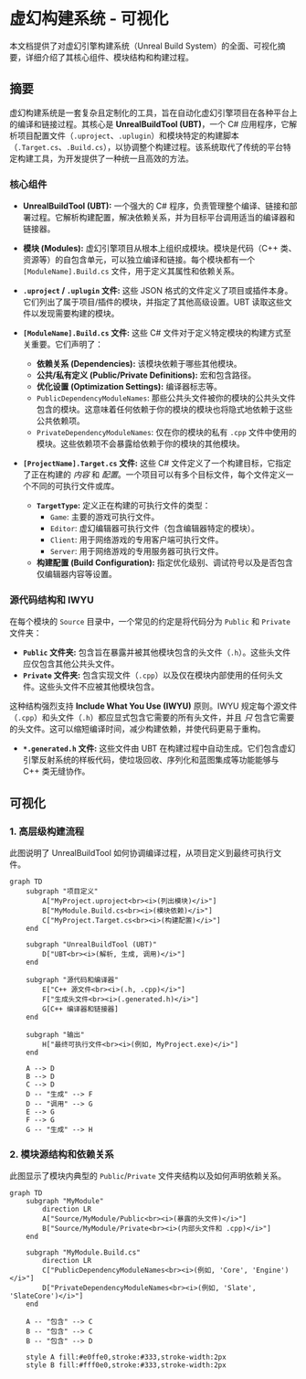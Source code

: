 # 虚幻构建系统 - 可视化

本文档提供了对虚幻引擎构建系统（Unreal Build System）的全面、可视化摘要，详细介绍了其核心组件、模块结构和构建过程。

## 摘要

虚幻构建系统是一套复杂且定制化的工具，旨在自动化虚幻引擎项目在各种平台上的编译和链接过程。其核心是 **UnrealBuildTool (UBT)**，一个 C# 应用程序，它解析项目配置文件（`.uproject`、`.uplugin`）和模块特定的构建脚本（`.Target.cs`、`.Build.cs`），以协调整个构建过程。该系统取代了传统的平台特定构建工具，为开发提供了一种统一且高效的方法。

### 核心组件

*   **UnrealBuildTool (UBT):** 一个强大的 C# 程序，负责管理整个编译、链接和部署过程。它解析构建配置，解决依赖关系，并为目标平台调用适当的编译器和链接器。

*   **模块 (Modules):** 虚幻引擎项目从根本上组织成模块。模块是代码（C++ 类、资源等）的自包含单元，可以独立编译和链接。每个模块都有一个 `[ModuleName].Build.cs` 文件，用于定义其属性和依赖关系。

*   **`.uproject` / `.uplugin` 文件:** 这些 JSON 格式的文件定义了项目或插件本身。它们列出了属于项目/插件的模块，并指定了其他高级设置。UBT 读取这些文件以发现需要构建的模块。

*   **`[ModuleName].Build.cs` 文件:** 这些 C# 文件对于定义特定模块的构建方式至关重要。它们声明了：
    *   **依赖关系 (Dependencies):** 该模块依赖于哪些其他模块。
    *   **公共/私有定义 (Public/Private Definitions):** 宏和包含路径。
    *   **优化设置 (Optimization Settings):** 编译器标志等。
    *   `PublicDependencyModuleNames`: 那些公共头文件被你的模块的公共头文件包含的模块。这意味着任何依赖于你的模块的模块也将隐式地依赖于这些公共依赖项。
    *   `PrivateDependencyModuleNames`: 仅在你的模块的私有 `.cpp` 文件中使用的模块。这些依赖项不会暴露给依赖于你的模块的其他模块。

*   **`[ProjectName].Target.cs` 文件:** 这些 C# 文件定义了一个构建目标，它指定了正在构建的 *内容* 和 *配置*。一个项目可以有多个目标文件，每个文件定义一个不同的可执行文件或库。
    *   **`TargetType`:** 定义正在构建的可执行文件的类型：
        *   `Game`: 主要的游戏可执行文件。
        *   `Editor`: 虚幻编辑器可执行文件（包含编辑器特定的模块）。
        *   `Client`: 用于网络游戏的专用客户端可执行文件。
        *   `Server`: 用于网络游戏的专用服务器可执行文件。
    *   **构建配置 (Build Configuration):** 指定优化级别、调试符号以及是否包含仅编辑器内容等设置。

### 源代码结构和 IWYU

在每个模块的 `Source` 目录中，一个常见的约定是将代码分为 `Public` 和 `Private` 文件夹：

*   **`Public` 文件夹:** 包含旨在暴露并被其他模块包含的头文件（`.h`）。这些头文件应仅包含其他公共头文件。
*   **`Private` 文件夹:** 包含实现文件（`.cpp`）以及仅在模块内部使用的任何头文件。这些头文件不应被其他模块包含。

这种结构强烈支持 **Include What You Use (IWYU)** 原则。IWYU 规定每个源文件（`.cpp`）和头文件（`.h`）都应显式包含它需要的所有头文件，并且 *只* 包含它需要的头文件。这可以缩短编译时间，减少构建依赖，并使代码更易于重构。

*   **`*.generated.h` 文件:** 这些文件由 UBT 在构建过程中自动生成。它们包含虚幻引擎反射系统的样板代码，使垃圾回收、序列化和蓝图集成等功能能够与 C++ 类无缝协作。

## 可视化

### 1. 高层级构建流程

此图说明了 UnrealBuildTool 如何协调编译过程，从项目定义到最终可执行文件。

```mermaid
graph TD
    subgraph "项目定义"
        A["MyProject.uproject<br><i>(列出模块)</i>"]
        B["MyModule.Build.cs<br><i>(模块依赖)</i>"]
        C["MyProject.Target.cs<br><i>(构建配置)</i>"]
    end

    subgraph "UnrealBuildTool (UBT)"
        D["UBT<br><i>(解析, 生成, 调用)</i>"]
    end

    subgraph "源代码和编译器"
        E["C++ 源文件<br><i>(.h, .cpp)</i>"]
        F["生成头文件<br><i>(.generated.h)</i>"]
        G[C++ 编译器和链接器]
    end

    subgraph "输出"
        H["最终可执行文件<br><i>(例如, MyProject.exe)</i>"]
    end

    A --> D
    B --> D
    C --> D
    D -- "生成" --> F
    D -- "调用" --> G
    E --> G
    F --> G
    G -- "生成" --> H
```

### 2. 模块源结构和依赖关系

此图显示了模块内典型的 `Public`/`Private` 文件夹结构以及如何声明依赖关系。

```mermaid
graph TD
    subgraph "MyModule"
        direction LR
        A["Source/MyModule/Public<br><i>(暴露的头文件)</i>"]
        B["Source/MyModule/Private<br><i>(内部头文件和 .cpp)</i>"]
    end

    subgraph "MyModule.Build.cs"
        direction LR
        C["PublicDependencyModuleNames<br><i>(例如, 'Core', 'Engine')</i>"]
        D["PrivateDependencyModuleNames<br><i>(例如, 'Slate', 'SlateCore')</i>"]
    end

    A -- "包含" --> C
    B -- "包含" --> C
    B -- "包含" --> D

    style A fill:#e0ffe0,stroke:#333,stroke-width:2px
    style B fill:#fff0e0,stroke:#333,stroke-width:2px
```